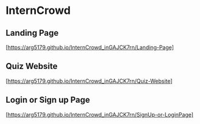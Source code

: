 # InternCrowd


## Landing Page
[https://arg5179.github.io/InternCrowd_inGAJCK7rn/Landing-Page]

## Quiz Website
[https://arg5179.github.io/InternCrowd_inGAJCK7rn/Quiz-Website]

## Login or Sign up Page
[https://arg5179.github.io/InternCrowd_inGAJCK7rn/SignUp-or-LoginPage]
